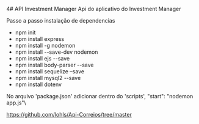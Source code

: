 4# API Investment Manager
Api do aplicativo do Investment Manager

Passo a passo instalação de dependencias
* npm init
* npm install express
* npm install -g nodemon
* npm install --save-dev nodemon
* npm install ejs --save
* npm install body-parser --save
* npm install sequelize –save
* npm install mysql2 --save
* npm install dotenv

No arquivo 'package.json' adicionar dentro do 'scripts', "start": "nodemon app.js"\

https://github.com/lohls/Api-Correios/tree/master
